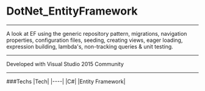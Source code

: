 # DotNet_EntityFramework

---

A look at EF using the generic repository pattern, migrations, navigation properties, configuration files, seeding, creating views, eager loading, expression building, lambda's, non-tracking queries & unit testing.

---

Developed with Visual Studio 2015 Community

---

###Techs
|Tech|
|----|
|C#|
|Entity Framework|
